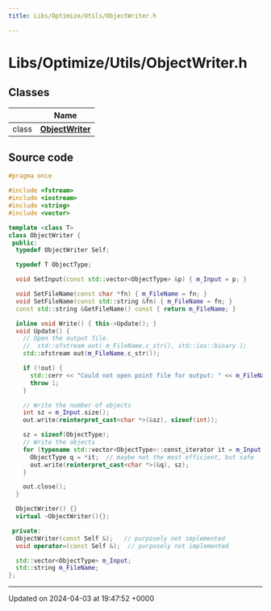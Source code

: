 ```yaml
---
title: Libs/Optimize/Utils/ObjectWriter.h

---
```


# Libs/Optimize/Utils/ObjectWriter.h



## Classes

|                | Name           |
| -------------- | -------------- |
| class | **[ObjectWriter](../Classes/classObjectWriter.md)**  |




## Source code

```cpp
#pragma once

#include <fstream>
#include <iostream>
#include <string>
#include <vector>

template <class T>
class ObjectWriter {
 public:
  typedef ObjectWriter Self;

  typedef T ObjectType;

  void SetInput(const std::vector<ObjectType> &p) { m_Input = p; }

  void SetFileName(const char *fn) { m_FileName = fn; }
  void SetFileName(const std::string &fn) { m_FileName = fn; }
  const std::string &GetFileName() const { return m_FileName; }

  inline void Write() { this->Update(); }
  void Update() {
    // Open the output file.
    //  std::ofstream out( m_FileName.c_str(), std::ios::binary );
    std::ofstream out(m_FileName.c_str());

    if (!out) {
      std::cerr << "Could not open point file for output: " << m_FileName << std::endl;
      throw 1;
    }

    // Write the number of objects
    int sz = m_Input.size();
    out.write(reinterpret_cast<char *>(&sz), sizeof(int));

    sz = sizeof(ObjectType);
    // Write the objects
    for (typename std::vector<ObjectType>::const_iterator it = m_Input.begin(); it != m_Input.end(); it++) {
      ObjectType q = *it;  // maybe not the most efficient, but safe
      out.write(reinterpret_cast<char *>(&q), sz);
    }

    out.close();
  }

  ObjectWriter() {}
  virtual ~ObjectWriter(){};

 private:
  ObjectWriter(const Self &);   // purposely not implemented
  void operator=(const Self &);  // purposely not implemented

  std::vector<ObjectType> m_Input;
  std::string m_FileName;
};
```


-------------------------------

Updated on 2024-04-03 at 19:47:52 +0000
